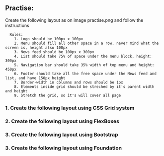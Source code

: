 ## Practise:

Create the following layout as on image practise.png and follow the instructions

```
  Rules:
    1. Logo should be 100px x 100px
    2. Menu should fill all other space in a row, never mind what the screen is, height also 100px
    3. News feed should be 100px x 300px
    4. List should take 75% of space under the menu block, height: 300px
    5. Navigation bar should take 35% width of top menu and height: 450px
    6. Footer should take all the free space under the News feed and list, and have 150px height
    7. Border-width in columns and rows should be 1px
    8. Elements inside grid should be streched by it's parent width and height
    9. Stretch the grid, so it's will cover all page
```

### 1. Create the following layout using CSS Grid system
### 2. Create the following layout using FlexBoxes
### 3. Create the following layout using Bootstrap
### 3. Create the following layout using Foundation


